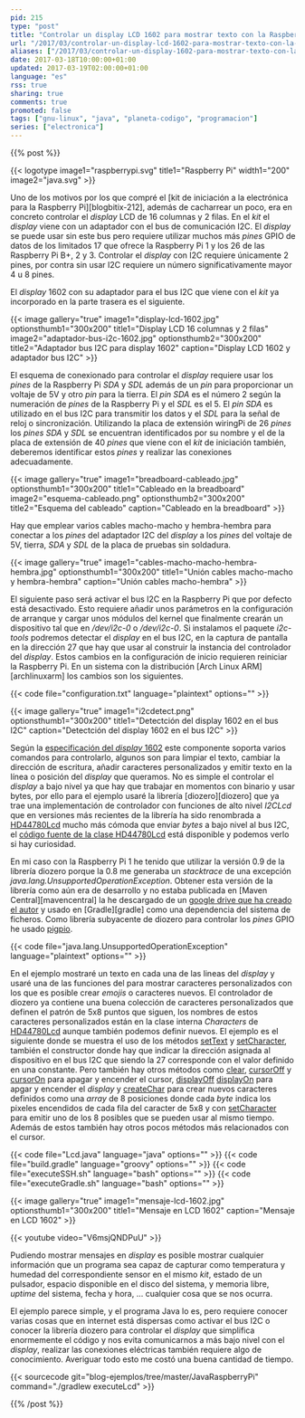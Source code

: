 ```yaml
---
pid: 215
type: "post"
title: "Controlar un display LCD 1602 para mostrar texto con la Raspberry Pi y Java"
url: "/2017/03/controlar-un-display-lcd-1602-para-mostrar-texto-con-la-raspberry-pi-y-java/"
aliases: ["/2017/03/controlar-un-display-1602-para-mostrar-texto-con-la-raspberry-pi-y-java/"]
date: 2017-03-18T10:00:00+01:00
updated: 2017-03-19T02:00:00+01:00
language: "es"
rss: true
sharing: true
comments: true
promoted: false
tags: ["gnu-linux", "java", "planeta-codigo", "programacion"]
series: ["electronica"]
---
```


{{% post %}}

{{< logotype image1="raspberrypi.svg" title1="Raspberry Pi" width1="200" image2="java.svg" >}}

Uno de los motivos por los que compré el [kit de iniciación a la electrónica para la Raspberry Pi][blogbitix-212], además de cacharrear un poco, era en concreto controlar el _display_ LCD de 16 columnas y 2 filas. En el _kit_ el _display_ viene con un adaptador con el bus de comunicación I2C. El _display_ se puede usar sin este bus pero requiere utilizar muchos más _pines_ GPIO de datos de los limitados 17 que ofrece la Raspberry Pi 1 y los 26 de las Raspberry Pi B+, 2  y 3. Controlar el _display_ con I2C requiere únicamente 2 pines, por contra sin usar I2C requiere un número significativamente mayor 4 u 8 pines.

El _display_ 1602 con su adaptador para el bus I2C que viene con el _kit_ ya incorporado en la parte trasera es el siguiente.

{{< image
    gallery="true"
    image1="display-lcd-1602.jpg" optionsthumb1="300x200" title1="Display LCD 16 columnas y 2 filas"
    image2="adaptador-bus-i2c-1602.jpg" optionsthumb2="300x200" title2="Adaptador bus I2C para display 1602"
    caption="Display LCD 1602 y adaptador bus I2C" >}}

El esquema de conexionado para controlar el _display_ requiere usar los _pines_ de la Raspberry Pi _SDA_ y _SDL_ además de un _pin_ para proporcionar un voltaje de 5V y otro _pin_ para la tierra. El _pin_ _SDA_ es el número 2 según la numeración de _pines_ de la Raspberry Pi y el _SDL_ es el 5. El _pin_ _SDA_ es utilizado en el bus I2C para transmitir los datos y el _SDL_ para la señal de reloj o sincronización. Utilizando la placa de extensión wiringPi de 26 _pines_ los _pines_ _SDA_ y _SDL_ se encuentran identificados por su nombre y el de la placa de extensión de 40 _pines_ que viene con el _kit_ de iniciación también, deberemos identificar estos _pines_ y realizar las conexiones adecuadamente.

{{< image
    gallery="true"
    image1="breadboard-cableado.jpg" optionsthumb1="300x200" title1="Cableado en la breadboard"
    image2="esquema-cableado.png" optionsthumb2="300x200" title2="Esquema del cableado"
    caption="Cableado en la breadboard" >}}

Hay que emplear varios cables macho-macho y hembra-hembra para conectar a los _pines_ del adaptador I2C del _display_  a los _pines_ del voltaje de 5V, tierra, _SDA_ y _SDL_ de la placa de pruebas sin soldadura.

{{< image
    gallery="true"
    image1="cables-macho-macho-hembra-hembra.jpg" optionsthumb1="300x200" title1="Unión cables macho-macho y hembra-hembra"
    caption="Unión cables macho-hembra" >}}

El siguiente paso será activar el bus I2C en la Raspberry Pi que por defecto está desactivado. Esto requiere añadir unos parámetros en la configuración de arranque y cargar unos módulos del kernel que finalmente crearán un dispositivo tal que en _/dev/i2c-0_ o _/dev/i2c-0_. Si instalamos el paquete _i2c-tools_ podremos detectar el _display_ en el bus I2C, en la captura de pantalla en la dirección 27 que hay que usar al construir la instancia del controlador del _display_. Estos cambios en la configuración de inicio requieren reiniciar la Raspberry Pi. En un sistema con la distribución [Arch Linux ARM][archlinuxarm] los cambios son los siguientes.

{{< code file="configuration.txt" language="plaintext" options="" >}}

{{< image
    gallery="true"
    image1="i2cdetect.png" optionsthumb1="300x200" title1="Detectción del display 1602 en el bus I2C"
    caption="Detectción del display 1602 en el bus I2C" >}}

Según la [especificación del _display_ 1602](https://www.sparkfun.com/datasheets/LCD/HD44780.pdf) este componente soporta varios comandos para controlarlo, algunos son para limpiar el texto, cambiar la dirección de escritura, añadir caracteres personalizados y emitir texto en la línea o posición del _display_ que queramos. No es simple el controlar el _display_ a bajo nivel ya que hay que trabajar en momentos con binario y usar bytes, por ello para el ejemplo usaré la librería [diozero][diozero] que ya trae una implementación de controlador con funciones de alto nivel _I2CLcd_ que en versiones más recientes de la librería ha sido renombrada a [HD44780Lcd](http://static.javadoc.io/com.diozero/diozero-core/0.9/com/diozero/HD44780Lcd.html) mucho más cómoda que enviar _bytes_ a bajo nivel al bus I2C, el [código fuente de la clase HD44780Lcd](https://github.com/mattjlewis/diozero/blob/master/diozero-core/src/main/java/com/diozero/HD44780Lcd.java) está disponible y podemos verlo si hay curiosidad.

En mi caso con la Raspberry Pi 1 he tenido que utilizar la versión 0.9 de la librería diozero porque la 0.8 me generaba un _stacktrace_ de una excepción _java.lang.UnsupportedOperationException_. Obtener esta versión de la librería como aún era de desarrollo y no estaba publicada en [Maven Central][mavencentral] la he descargado de un [google drive que ha creado el autor](https://drive.google.com/drive/u/0/folders/0B2Kd_bs3CEYaZ3NiRkd4OXhYd3c) y usado en [Gradle][gradle] como una dependencia del sistema de ficheros. Como librería subyacente de diozero para controlar los _pines_ GPIO he usado [pigpio](http://abyz.co.uk/rpi/pigpio/).

{{< code file="java.lang.UnsupportedOperationException" language="plaintext" options="" >}}

En el ejemplo mostraré un texto en cada una de las lineas del _display_ y usaré una de las funciones del para mostrar caracteres personalizados con los que es posible crear _emojis_ o caracteres nuevos. El controlador de diozero ya contiene una buena colección de caracteres personalizados que definen el patrón de 5x8 puntos que siguen, los nombres de estos caracteres personalizados están en la clase interna _Characters_ de [HD44780Lcd](http://static.javadoc.io/com.diozero/diozero-core/0.9/com/diozero/HD44780Lcd.html) aunque también podemos definir nuevos. El ejemplo es el siguiente donde se muestra el uso de los métodos [setText](http://static.javadoc.io/com.diozero/diozero-core/0.9/com/diozero/HD44780Lcd.html#setText-int-java.lang.String-) y [setCharacter](http://static.javadoc.io/com.diozero/diozero-core/0.9/com/diozero/HD44780Lcd.html#setCharacter-int-int-char-), también el constructor donde hay que indicar la dirección asignada al dispositivo en el bus I2C que siendo la 27 corresponde con el valor definido en una constante. Pero también hay otros métodos como [clear](http://static.javadoc.io/com.diozero/diozero-core/0.9/com/diozero/HD44780Lcd.html#clear--), [cursorOff](http://static.javadoc.io/com.diozero/diozero-core/0.9/com/diozero/HD44780Lcd.html#cursorOff--) y [cursorOn](http://static.javadoc.io/com.diozero/diozero-core/0.9/com/diozero/HD44780Lcd.html#cursorOn--) para apagar y encender el cursor, [displayOff](http://static.javadoc.io/com.diozero/diozero-core/0.9/com/diozero/HD44780Lcd.html#displayOff--)
[displayOn](http://static.javadoc.io/com.diozero/diozero-core/0.9/com/diozero/HD44780Lcd.html#displayOn--) para apgar y encender el _display_ y [createChar](http://static.javadoc.io/com.diozero/diozero-core/0.9/com/diozero/HD44780Lcd.html#createChar-int-byte:A-) para crear nuevos caracteres definidos como una _array_ de 8 posiciones donde cada _byte_ indica los pixeles encendidos de cada fila del caracter de 5x8 y con [setCharacter](http://static.javadoc.io/com.diozero/diozero-core/0.9/com/diozero/HD44780Lcd.html#setCharacter-int-int-char-) para emitir uno de los 8 posibles que se pueden usar al mismo tiempo. Además de estos también hay otros pocos métodos más relacionados con el cursor.

{{< code file="Lcd.java" language="java" options="" >}}
{{< code file="build.gradle" language="groovy" options="" >}}
{{< code file="executeSSH.sh" language="bash" options="" >}}
{{< code file="executeGradle.sh" language="bash" options="" >}}

{{< image
    gallery="true"
    image1="mensaje-lcd-1602.jpg" optionsthumb1="300x200" title1="Mensaje en LCD 1602"
    caption="Mensaje en LCD 1602" >}}
<div class="media media media-video">
{{< youtube video="V6msjQNDPuU" >}}

Pudiendo mostrar mensajes en _display_ es posible mostrar cualquier información que un programa sea capaz de capturar como temperatura y humedad del correspondiente sensor en el mismo _kit_, estado de un pulsador, espacio disponible en el disco del sistema, y memoria libre, _uptime_ del sistema, fecha y hora, ... cualquier cosa que se nos ocurra.

El ejemplo parece simple, y el programa Java lo es, pero requiere conocer varias cosas que en internet está dispersas como activar el bus I2C o conocer la librería diozero para controlar el _display_ que simplifica enormemente el código y nos evita comunicarnos a más bajo nivel con el _display_, realizar las conexiones eléctricas también requiere algo de conocimiento. Averiguar todo esto me costó una buena cantidad de tiempo.

{{< sourcecode git="blog-ejemplos/tree/master/JavaRaspberryPi" command="./gradlew executeLcd" >}}

{{% /post %}}
